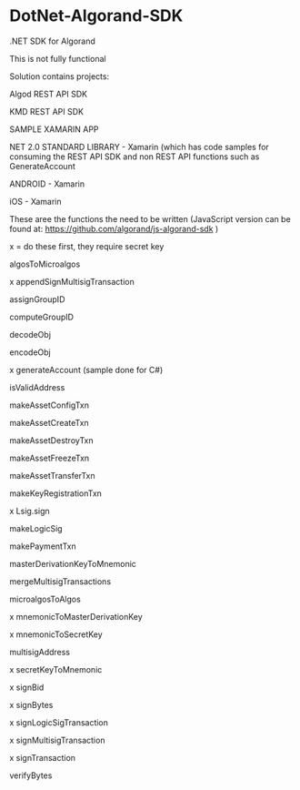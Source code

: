 # DotNet-Algorand-SDK
.NET SDK for Algorand

This is not fully functional

Solution contains projects:

Algod REST API SDK

KMD REST API SDK

SAMPLE XAMARIN APP

NET 2.0 STANDARD LIBRARY - Xamarin (which has code samples for consuming the REST API SDK and non REST API functions such as GenerateAccount

ANDROID - Xamarin

iOS - Xamarin

These aree the functions the need to be written (JavaScript version can be found at: https://github.com/algorand/js-algorand-sdk )

x = do these first, they require secret key

algosToMicroalgos

x appendSignMultisigTransaction

assignGroupID

computeGroupID

decodeObj

encodeObj

x generateAccount (sample done for C#)

isValidAddress

makeAssetConfigTxn

makeAssetCreateTxn

makeAssetDestroyTxn

makeAssetFreezeTxn

makeAssetTransferTxn

makeKeyRegistrationTxn

x Lsig.sign

makeLogicSig

makePaymentTxn

masterDerivationKeyToMnemonic

mergeMultisigTransactions

microalgosToAlgos

x mnemonicToMasterDerivationKey

x mnemonicToSecretKey

multisigAddress

x secretKeyToMnemonic

x signBid

x signBytes

x signLogicSigTransaction

x signMultisigTransaction

x signTransaction

verifyBytes

